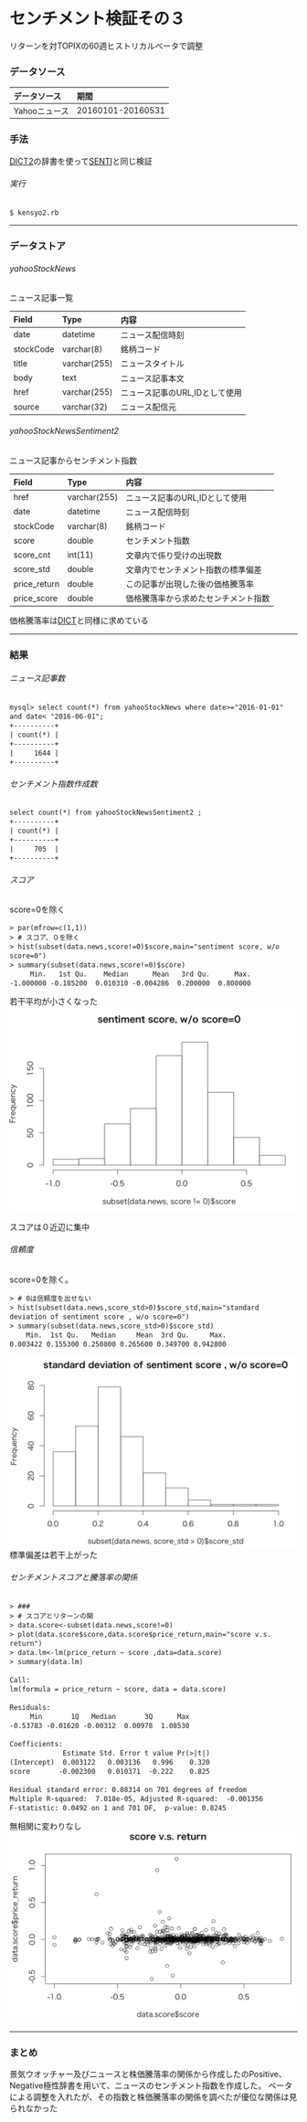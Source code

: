 # センチメント検証その３

リターンを対TOPIXの60週ヒストリカルベータで調整


### データソース
|データソース|期間|
|:---|:---|
|Yahooニュース|20160101-20160531|

### 手法
[DICT2](DICT2.md)の辞書を使って[SENTI](SENTI.md)と同じ検証

###### 実行
```
$ kensyo2.rb
```

---
### データストア　

###### yahooStockNews
ニュース記事一覧

| Field        | Type         | 内容 |
|:-------------|:-------------|:-----|
| date      | datetime     | ニュース配信時刻   |
| stockCode | varchar(8)   | 銘柄コード    |
| title     | varchar(255) | ニュースタイトル  |
| body      | text         | ニュース記事本文  |
| href      | varchar(255) | ニュース記事のURL,IDとして使用  |
| source    | varchar(32)  | ニュース配信元  |

###### yahooStockNewsSentiment2

ニュース記事からセンチメント指数

| Field        | Type         | 内容 |
|:-------------|:-------------|:-----|
| href         | varchar(255) | ニュース記事のURL,IDとして使用   |
| date         | datetime     | ニュース配信時刻   |
| stockCode    | varchar(8)   | 銘柄コード   |
| score        | double       | センチメント指数  |
| score_cnt    | int(11)      | 文章内で係り受けの出現数  |
| score_std    | double       | 文章内でセンチメント指数の標準偏差  |
| price_return | double       | この記事が出現した後の価格騰落率  |
| price_score  | double       | 価格騰落率から求めたセンチメント指数  |

価格騰落率は[DICT](DICT.md)と同様に求めている

---
### 結果

###### ニュース記事数
```
mysql> select count(*) from yahooStockNews where date>="2016-01-01" and date< "2016-06-01";
+----------+
| count(*) |
+----------+
|     1644 |
+----------+
```
###### センチメント指数作成数
```
select count(*) from yahooStockNewsSentiment2 ;
+----------+
| count(*) |
+----------+
|     705  |
+----------+
```

###### スコア
score=0を除く
```
> par(mfrow=c(1,1))
> # スコア、０を除く
> hist(subset(data.news,score!=0)$score,main="sentiment score, w/o score=0")
> summary(subset(data.news,score!=0)$score)
     Min.   1st Qu.    Median      Mean   3rd Qu.      Max.
-1.000000 -0.185200  0.010310 -0.004286  0.200000  0.800000

```
若干平均が小さくなった
![](../images/score2.png)

スコアは０近辺に集中

###### 信頼度
score=0を除く。

```
> # 0は信頼度を出せない
> hist(subset(data.news,score_std>0)$score_std,main="standard deviation of sentiment score , w/o score=0")
> summary(subset(data.news,score_std>0)$score_std)
    Min.  1st Qu.   Median     Mean  3rd Qu.     Max.
0.003422 0.155300 0.250800 0.265600 0.349700 0.942800
```
![](../images/std2.png)
標準偏差は若干上がった


###### センチメントスコアと騰落率の関係
```
> ###
> # スコアとリターンの関
> data.score<-subset(data.news,score!=0)
> plot(data.score$score,data.score$price_return,main="score v.s. return")
> data.lm<-lm(price_return ~ score ,data=data.score)
> summary(data.lm)

Call:
lm(formula = price_return ~ score, data = data.score)

Residuals:
     Min       1Q   Median       3Q      Max
-0.53783 -0.01620 -0.00312  0.00978  1.08530

Coefficients:
             Estimate Std. Error t value Pr(>|t|)
(Intercept)  0.003122   0.003136   0.996    0.320
score       -0.002300   0.010371  -0.222    0.825

Residual standard error: 0.08314 on 701 degrees of freedom
Multiple R-squared:  7.018e-05,	Adjusted R-squared:  -0.001356
F-statistic: 0.0492 on 1 and 701 DF,  p-value: 0.8245

```
無相関に変わりなし
![](../images/score_return2.png)

----
### まとめ
景気ウオッチャー及びニュースと株価騰落率の関係から作成したのPositive、Negative極性辞書を用いて、ニュースのセンチメント指数を作成した。
ベータによる調整を入れたが、その指数と株価騰落率の関係を調べたが優位な関係は見られなかった
